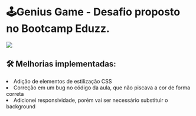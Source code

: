 # 🕹Genius Game - Desafio proposto no Bootcamp Eduzz.

![](./GeniusGameProject/to_Readme/ezgif-7-15afc958c1.gif)

## 🛠 Melhorias implementadas:
<li>Adição de elementos de estilização CSS</li>
<li>Correção em um bug no código da aula, que não piscava a cor de forma correta</li>
<li>Adicionei responsividade, porém vai ser necessário substituir o background</li>

